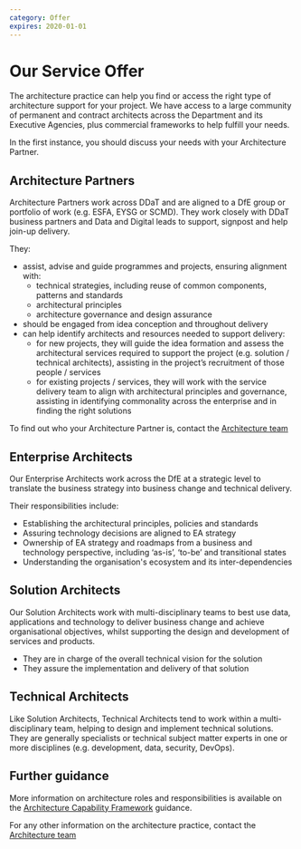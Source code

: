 ```yaml
---
category: Offer
expires: 2020-01-01
---
```


# Our Service Offer

The architecture practice can help you find or access the right type of architecture support for your project.
We have access to a large community of permanent and contract architects across the Department and its Executive Agencies, plus commercial frameworks to help fulfill your needs.

In the first instance, you should discuss your needs with your Architecture Partner.

## Architecture Partners

Architecture Partners work across DDaT and are aligned to a DfE group or portfolio of work (e.g. ESFA, EYSG or SCMD). They work closely with DDaT business partners and Data and Digital leads to support, signpost and help join-up delivery.

They:

- assist, advise and guide programmes and projects, ensuring alignment with:
  - technical strategies, including reuse of common components, patterns and standards
  - architectural principles
  - architecture governance and design assurance
- should be engaged from idea conception and throughout delivery
- can help identify architects and resources needed to support delivery:
  - for new projects, they will guide the idea formation and assess the architectural services required to support the project (e.g. solution / technical architects), assisting in the project’s recruitment of those people / services  
  - for existing projects / services, they will work with the service delivery team to align with architectural principles and governance, assisting in identifying commonality across the enterprise and in finding the right solutions

To find out who your Architecture Partner is, contact the [Architecture team](mailto:architecture.services@education.gov.uk)

## Enterprise Architects

Our Enterprise Architects work across the DfE at a strategic level to translate the business strategy into business change and technical delivery.

Their responsibilities include:

- Establishing the architectural principles, policies and standards
- Assuring technology decisions are aligned to EA strategy
- Ownership of EA strategy and roadmaps from a business and technology perspective, including ‘as-is’, ‘to-be’ and transitional states
- Understanding the organisation's ecosystem and its inter-dependencies

## Solution Architects

Our Solution Architects work with multi-disciplinary teams to best use data, applications and technology to deliver business change and achieve organisational objectives, whilst supporting the design and development of services and products.

- They are in charge of the overall technical vision for the solution
- They assure the implementation and delivery of that solution

## Technical Architects

Like Solution Architects, Technical Architects tend to work within a multi-disciplinary team, helping to design and implement technical solutions.
They are generally specialists or technical subject matter experts in one or more disciplines (e.g. development, data, security, DevOps).

## Further guidance

More information on architecture roles and responsibilities is available on the [Architecture Capability Framework](../../capability/architecture-capability-framework/) guidance.

For any other information on the architecture practice, contact the [Architecture team](mailto:architecture.services@education.gov.uk)
